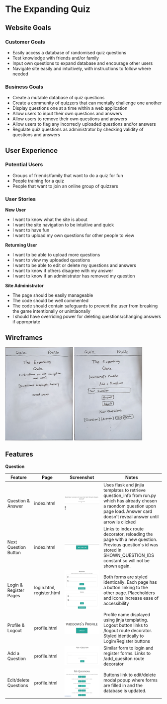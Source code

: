 # The Expanding Quiz

## Website Goals

### Customer Goals

- Easily access a database of randomised quiz questions
- Test knowledge with friends and/or family
- Input own questions to expand database and encourage other users
- Navigate site easily and intuitively, with instructions to follow where needed

### Business Goals

- Create a mutable database of quiz questions
- Create a community of quizzers that can mentally challenge one another
- Display questions one at a time within a web application
- Allow users to input their own questions and answers
- Allow users to remove their own questions and answers
- Allow users to flag any incorrecly uploaded questions and/or answers
- Regulate quiz questions as administrator by checking validity of questions and answers

## User Experience

### Potential Users

- Groups of friends/family that want to do a quiz for fun
- People training for a quiz
- People that want to join an online group of quizzers

### User Stories

__New User__

- I want to know what the site is about
- I want the site navigation to be intuitive and quick
- I want to have fun
- I want to upload my own questions for other people to view

__Returning User__

- I want to be able to upload more questions
- I want to view my uploaded questions
- I want to be able to edit or delete my questions and answers
- I want to know if others disagree with my answer
- I want to know if an administrator has removed my question

__Site Administrator__

- The page should be easily manageable
- The code should be well commented
- The code should contain safeguards to prevent the user from breaking the game intentionally or unintiaonally
- I should have overriding power for deleting questions/changing answers if appropriate

## Wireframes

<img src="./assets/images/index-wireframe.jpg" height="300px">  <img src="./assets/images/profile-wireframe.jpg" height="300px">

## Features

__Question__



| Feature | Page | Screenshot | Notes |
| --- | --- | --- | --- |
| Question & Answer | index.html | ![screenshot](assets/images/Q-and-A.png)! | Uses flask and jinjia templates to retrieve question_info from run.py which has already chosen a raondom question upon page load. Answer card doesn't reveal answer until arrow is clicked |
| Next Question Button | index.html | ![screenshot](assets/images/next-question-button.png) | Links to index route decorator, reloading the page with a new question. Previous question's id was stored in SHOWN_QUESTION_IDS constant so will not be shown again. |
| Login & Register Pages | login.html, register.html | ![screenshot](assets/images/register-form.png) ![screenshot](assets/images/login-form.png) | Both forms are styled identically. Each page has a button linking to the other page. Placeholders and icons increase ease of accessibility |
|  Profile & Logout | profile.html | ![screenshot](assets/images/profile-and-logout.png) | Profile name displayed using jinja templating. Logout button links to /logout route decorator. Styled identically to Login/Register buttons |
| Add a Question | profile.html | ![screenshot](assets/images/add-question-form.png) | Similar form to login and register forms. Links to /add_quesiton route decorator |
| Edit/delete Questions | profile.html | ![screenshot](assets/images/edit-or-delete.png) | Buttons link to edit/delete modal popup where forms are filled in and the database is updated. |